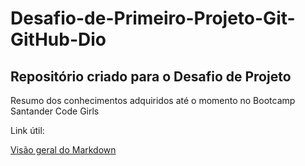 # Desafio-de-Primeiro-Projeto-Git-GitHub-Dio
## Repositório criado para o Desafio de Projeto

Resumo dos conhecimentos adquiridos até o momento no Bootcamp Santander Code Girls

Link útil:

[Visão geral do Markdown](https://www.markdownguide.org/getting-started/)

